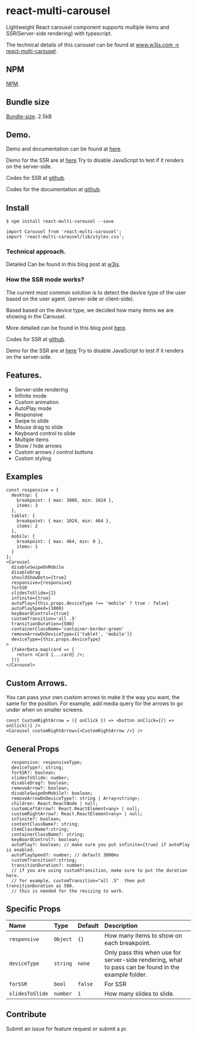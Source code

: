# react-multi-carousel

Lightweight React carousel component supports multiple items and SSR(Server-side rendering) with typescript.

The technical details of this carousel can be found at [www.w3js.com -> react-multi-carousel](https://w3js.com/index.php/2019/03/06/react-carousel-with-server-side-rendering-support-part-1z/).

## NPM

[NPM](https://www.npmjs.com/package/react-multi-carousel).

## Bundle size

[Bundle-size](https://bundlephobia.com/result?p=react-multi-carousel@1.0.33).
2.5kB

## Demo.

Demo and documentation can be found at [here](https://w3js.com/react-multi-carousel/).

Demo for the SSR are at [here](https://react-multi-carousel.now.sh/)
Try to disable JavaScript to test if it renders on the server-side.

Codes for SSR at [github](https://github.com/YIZHUANG/react-multi-carousel/blob/master/examples/ssr/pages/index.js).

Codes for the documentation at [github](https://github.com/YIZHUANG/react-multi-carousel/blob/master/stories/index.stories.js).

## Install

```
$ npm install react-multi-carousel --save

import Carousel from 'react-multi-carousel';
import 'react-multi-carousel/lib/styles.css';
```

### Technical approach.

Detailed Can be found in this blog post at [w3js](https://w3js.com/index.php/2019/03/06/react-carousel-with-server-side-rendering-support-part-1z/).

### How the SSR mode works?

The current most common solution is to detect the device type of the user based on the user agent. (server-side or client-side).

Based based on the device type, we decided how many items we are showing in the Carousel.

More detailed can be found in this blog post [here](https://w3js.com/index.php/2019/03/06/react-carousel-with-server-side-rendering-support-part-1z/).

Codes for SSR at [github](https://github.com/YIZHUANG/react-multi-carousel/blob/master/examples/ssr/pages/index.js).

Demo for the SSR are at [here](https://react-multi-carousel.now.sh/) Try to disable JavaScript to test if it renders on the server-side.

## Features.

* Server-side rendering
* Infinite mode
* Custom animation
* AutoPlay mode
* Responsive
* Swipe to slide
* Mouse drag to slide
* Keyboard control to slide
* Multiple items
* Show / hide arrows
* Custom arrows / control buttons
* Custom styling

## Examples

```
const responsive = {
  desktop: {
    breakpoint: { max: 3000, min: 1024 },
    items: 3
  },
  tablet: {
    breakpoint: { max: 1024, min: 464 },
    items: 2
  },
  mobile: {
    breakpoint: { max: 464, min: 0 },
    items: 1
  }
};
<Carousel
  disableSwipeOnMobile
  disableDrag
  shouldShowDots={true}
  responsive={responsive}
  forSSR
  slidesToSlide={2}
  infinite={true}
  autoPlay={this.props.deviceType !== 'mobile' ? true : false}
  autoPlaySpeed={1000}
  keyBoardControl={true}
  customTransition='all .5'
  transitionDuration={500}
  containerClassName='container-border-green'
  removeArrowOnDeviceType={['tablet', 'mobile']}
  deviceType={this.props.deviceType}
>
  {fakerData.map(card => {
    return <Card {...card} />;
  })}
</Carousel>
```

## Custom Arrows.
You can pass your own custom arrows to make it the way you want, the same for the position. For example, add media query for the arrows to go under when on smaller screens.

```
const CustomRightArrow = ({ onClick }) => <button onClick={() => onClick()} />
<Carousel customRightArrow={<CustomRightArrow />} />
```

## General Props
```
  responsive: responsiveType;
  deviceType?: string;
  forSSR?: boolean;
  slidesToSlide: number;
  disableDrag?: boolean;
  removeArrow?: boolean;
  disableSwipeOnMobile?: boolean;
  removeArrowOnDeviceType?: string | Array<string>;
  children: React.ReactNode | null;
  customLeftArrow?: React.ReactElement<any> | null;
  customRightArrow?: React.ReactElement<any> | null;
  infinite?: boolean;
  contentClassName?: string;
  itemClassName?:string;
  containerClassName?: string;
  keyBoardControl?: boolean;
  autoPlay?: boolean; // make sure you put infinite={true} if autoPlay is enabled.
  autoPlaySpeed?: number; // default 3000ms
  customTransition?:string;
  transitionDuration?: number;
  // if you are using customTransition, make sure to put the duration here.
  // for example, customTransition="all .5"  then put transitionDuration as 500.
  // this is needed for the resizing to work.
```

## Specific Props

| Name                 | Type              | Default               | Description                                                              |
| :------------------- | :---------------- | :-------------------- | :----------------------------------------------------------------------- |
| `responsive`              | `Object`         | `{}`               | How many items to show on each breakpoint.                                                                   |
| `deviceType`            | `string` | `none`                 | Only pass this when use for server-side rendering, what to pass can be found in the example folder.                                                                    |
| `forSSR`           | `bool`            | `false`               | For SSR |
| `slidesToSlide`   | `number`          | `1` | How many slides to slide.                                                       |

## Contribute

Submit an issue for feature request or submit a pr.
